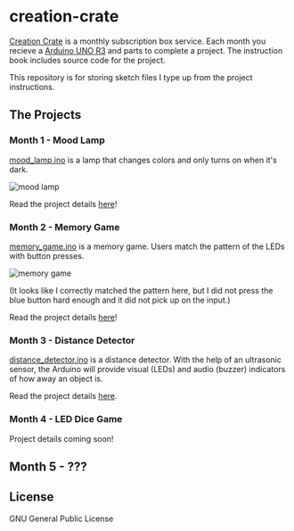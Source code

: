 # creation-crate
[Creation Crate](https://mycreationcrate.com/) is a monthly subscription box service.  Each month you recieve a [Arduino UNO R3](https://www.arduino.cc/en/Main/ArduinoBoardUno) and parts to complete a project.  The instruction book includes source code for the project.

This repository is for storing sketch files I type up from the project instructions.

## The Projects

### Month 1 - Mood Lamp
[mood_lamp.ino](https://github.com/townsean/creation-crate/blob/master/sketches/mood_lamp/mood_lamp.ino) is a lamp that changes colors and only turns on when it's dark.

![mood lamp](https://github.com/townsean/creation-crate/blob/master/sketches/mood_lamp/mood_lamp.gif)

Read the project details [here](http://www.thecodingcouple.com/creation-crate-month-1-arduino-powered-mood-lamp/)!

### Month 2 - Memory Game

[memory_game.ino](https://github.com/townsean/creation-crate/blob/master/sketches/memory_game/memory_game.ino) is a memory game.  Users match the pattern of the LEDs with button presses.

![memory game](https://github.com/townsean/creation-crate/blob/master/sketches/memory_game/memory_game.gif)

(It looks like I correctly matched the pattern here, but I did not press the blue button hard enough and it did not pick up on the input.)

Read the project details [here](http://www.thecodingcouple.com/creation-crate-month-2-arduino-powered-memory-game/)!

### Month 3 - Distance Detector

[distance_detector.ino](https://github.com/townsean/creation-crate/blob/master/sketches/distance_detector/distance_detector.ino) is a distance detector.  With the help of an ultrasonic sensor, the Arduino will provide visual (LEDs) and audio (buzzer) indicators of how away an object is.

Read the project details [here](http://www.thecodingcouple.com/creation-create-month-3-distance-detector/).

### Month 4 - LED Dice Game

Project details coming soon!

## Month 5 - ???

## License

GNU General Public License
